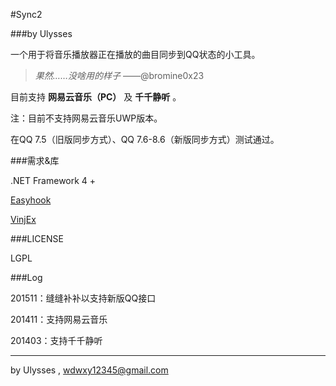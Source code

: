 #Sync2

###by Ulysses

一个用于将音乐播放器正在播放的曲目同步到QQ状态的小工具。

>*果然……没啥用的样子*   ——@bromine0x23

目前支持 **网易云音乐（PC）** 及 **千千静听** 。

注：目前不支持网易云音乐UWP版本。

在QQ 7.5（旧版同步方式）、QQ 7.6-8.6（新版同步方式）测试通过。

###需求&库

.NET Framework 4 +

[Easyhook](https://easyhook.github.io/)

[VinjEx](https://github.com/UlyssesWu/VinjEx)

###LICENSE

LGPL

###Log

201511：缝缝补补以支持新版QQ接口

201411：支持网易云音乐

201403：支持千千静听

---

by Ulysses , wdwxy12345@gmail.com





